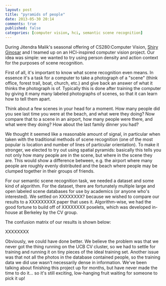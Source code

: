 ```yaml
---
layout: post
title: "pyramids of people"
date: 2013-05-30 20:14
comments: true
published: false
categories: [computer vision, hci, semantic scene recognition]
---
```


During Jitendra Malik's seasonal offering of CS280:Computer Vision, <a href="http://eecs.berkeley.edu/~shiry">Shiry Ginosar</a> and I teamed up on an HCI-inspired computer vision project.  Our idea was simple: we wanted to try using person density and action context for the purposes of scene recognition.

First of all, it's important to know what scene recognition even means.  In essence it's a task for a computer to take a photograph of a "scene" (think office, forest trail, boat, church, etc.) and give back an answer of what it thinks the photograph is of.  Typically this is done after training the computer by giving it many many labeled photographs of scenes, so that it can learn how to tell them apart.

Think about a few scenes in your head for a moment.  How many people did you see last time you were at the beach, and what were they doing?  Now compare that to a scene in an airport, how many people were there, and what were they doing?  How about the last family dinner you had?

We thought it seemed like a reasonable amount of signal, in particular when taken with the traditional methods of scene recognition (one of the most popular is location and number of lines of particular orientation).  To make it stronger, we elected to try out using spatial pyramids: basically this tells you not only how many people are in the scene, but where in the scene they are.  This would show a difference between, e.g. the airport where many people are roughly evenly distributed and the beach where people may be clumped together in their groups of friends.

For our semantic scene recognition task, we needed a dataset and some kind of algorithm.  For the dataset, there are fortunately multiple large and open labeled scene databases for use by academics (or anyone who's interested).  We settled on XXXXXXXX? because we wished to compare our results to a XXXXXXXXX paper that uses it.  Algorithm-wise, we had the good fortune to build off of XXXXXXXX poselets, which was developed in-house at Berkeley by the CV group.

The confusion matrix of our results is shown below:

XXXXXXXX

Obviously, we could have done better.  We believe the problem was that we never got the thing running on the UCB CV cluster, so we had to settle for training and running it on tiny pieces of the ideal training set.  Another issue was that not all the photos in the database contained people, so the training data we did use wasn't necessarily dense in information.  We've been talking about finishing this project up for months, but have never made the time to do it... so it's still exciting, low-hanging fruit waiting for someone to pick it up!
